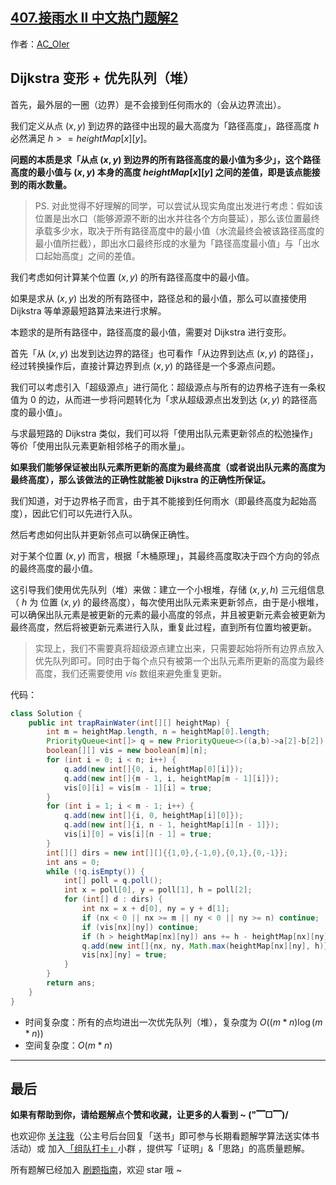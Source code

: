 ## [407.接雨水 II 中文热门题解2](https://leetcode.cn/problems/trapping-rain-water-ii/solutions/100000/gong-shui-san-xie-jing-dian-dijkstra-yun-13ik)

作者：[AC_OIer](https://leetcode.cn/u/AC_OIer)
## Dijkstra 变形 + 优先队列（堆）

首先，最外层的一圈（边界）是不会接到任何雨水的（会从边界流出）。

我们定义从点 $(x, y)$ 到边界的路径中出现的最大高度为「路径高度」，路径高度 $h$ 必然满足 $h >= heightMap[x][y]$。

**问题的本质是求「从点 $(x, y)$ 到边界的所有路径高度的最小值为多少」，这个路径高度的最小值与 $(x, y)$ 本身的高度 $heightMap[x][y]$ 之间的差值，即是该点能接到的雨水数量。**

> PS. 对此觉得不好理解的同学，可以尝试从现实角度出发进行考虑：假如该位置是出水口（能够源源不断的出水并往各个方向蔓延），那么该位置最终承载多少水，取决于所有路径高度中的最小值（水流最终会被该路径高度的最小值所拦截），即出水口最终形成的水量为「路径高度最小值」与「出水口起始高度」之间的差值。

我们考虑如何计算某个位置 $(x, y)$ 的所有路径高度中的最小值。

如果是求从 $(x, y)$ 出发的所有路径中，路径总和的最小值，那么可以直接使用 Dijkstra 等单源最短路算法来进行求解。

本题求的是所有路径中，路径高度的最小值，需要对 Dijkstra 进行变形。

首先「从 $(x, y)$ 出发到达边界的路径」也可看作「从边界到达点 $(x, y)$ 的路径」，经过转换操作后，直接计算边界到点 $(x, y)$ 的路径是一个多源点问题。

我们可以考虑引入「超级源点」进行简化：超级源点与所有的边界格子连有一条权值为 $0$ 的边，从而进一步将问题转化为「求从超级源点出发到达 $(x, y)$ 的路径高度的最小值」。

与求最短路的 Dijkstra 类似，我们可以将「使用出队元素更新邻点的松弛操作」等价「使用出队元素更新相邻格子的雨水量」。

**如果我们能够保证被出队元素所更新的高度为最终高度（或者说出队元素的高度为最终高度），那么该做法的正确性就能被 Dijkstra 的正确性所保证。**

我们知道，对于边界格子而言，由于其不能接到任何雨水（即最终高度为起始高度），因此它们可以先进行入队。

然后考虑如何出队并更新邻点可以确保正确性。

对于某个位置 $(x, y)$ 而言，根据「木桶原理」，其最终高度取决于四个方向的邻点的最终高度的最小值。

这引导我们使用优先队列（堆）来做：建立一个小根堆，存储 $(x, y, h)$ 三元组信息（ $h$ 为 位置  $(x, y)$ 的最终高度），每次使用出队元素来更新邻点，由于是小根堆，可以确保出队元素是被更新的元素的最小高度的邻点，并且被更新元素会被更新为最终高度，然后将被更新元素进行入队，重复此过程，直到所有位置均被更新。

> 实现上，我们不需要真将超级源点建立出来，只需要起始将所有边界点放入优先队列即可。同时由于每个点只有被第一个出队元素所更新的高度为最终高度，我们还需要使用 $vis$ 数组来避免重复更新。

代码：
```Java []
class Solution {
    public int trapRainWater(int[][] heightMap) {
        int m = heightMap.length, n = heightMap[0].length;
        PriorityQueue<int[]> q = new PriorityQueue<>((a,b)->a[2]-b[2]);
        boolean[][] vis = new boolean[m][n];
        for (int i = 0; i < n; i++) {
            q.add(new int[]{0, i, heightMap[0][i]});
            q.add(new int[]{m - 1, i, heightMap[m - 1][i]});
            vis[0][i] = vis[m - 1][i] = true;
        }
        for (int i = 1; i < m - 1; i++) {
            q.add(new int[]{i, 0, heightMap[i][0]});
            q.add(new int[]{i, n - 1, heightMap[i][n - 1]});
            vis[i][0] = vis[i][n - 1] = true;
        }
        int[][] dirs = new int[][]{{1,0},{-1,0},{0,1},{0,-1}};
        int ans = 0;
        while (!q.isEmpty()) {
            int[] poll = q.poll();
            int x = poll[0], y = poll[1], h = poll[2];
            for (int[] d : dirs) {
                int nx = x + d[0], ny = y + d[1];
                if (nx < 0 || nx >= m || ny < 0 || ny >= n) continue;
                if (vis[nx][ny]) continue;
                if (h > heightMap[nx][ny]) ans += h - heightMap[nx][ny];
                q.add(new int[]{nx, ny, Math.max(heightMap[nx][ny], h)});
                vis[nx][ny] = true;
            }
        }
        return ans;
    }
}
```
* 时间复杂度：所有的点均进出一次优先队列（堆），复杂度为 $O((m * n)\log{(m * n)})$
* 空间复杂度：$O(m * n)$


---

## 最后

**如果有帮助到你，请给题解点个赞和收藏，让更多的人看到 ~ ("▔□▔)/**

也欢迎你 [关注我](https://oscimg.oschina.net/oscnet/up-19688dc1af05cf8bdea43b2a863038ab9e5.png)（公主号后台回复「送书」即可参与长期看题解学算法送实体书活动）或 加入[「组队打卡」](https://leetcode-cn.com/u/ac_oier/)小群 ，提供写「证明」&「思路」的高质量题解。

所有题解已经加入 [刷题指南](https://github.com/SharingSource/LogicStack-LeetCode/wiki)，欢迎 star 哦 ~ 